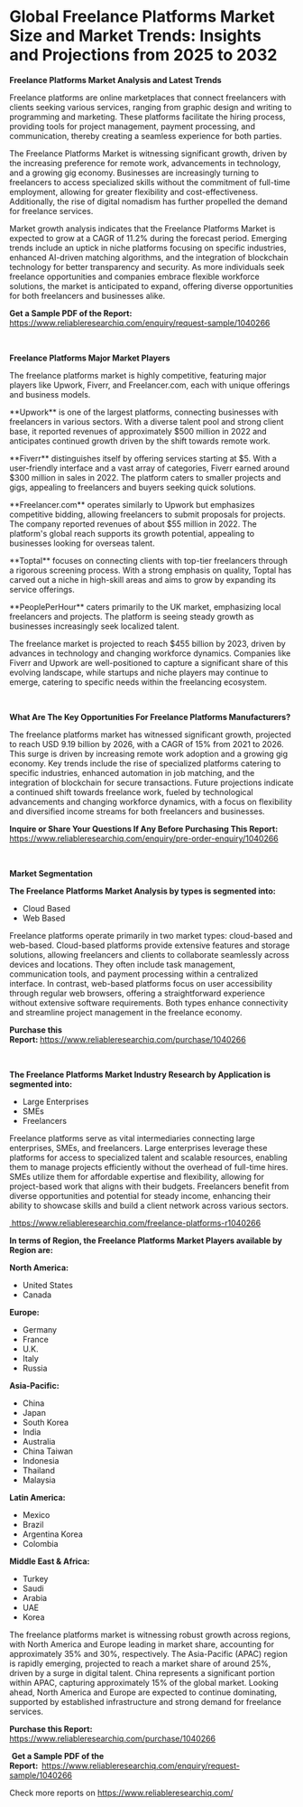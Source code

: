 <p><h1>Global Freelance Platforms Market Size and Market Trends: Insights and Projections from 2025 to 2032</h1></p><p><strong>Freelance Platforms Market Analysis and Latest Trends</strong></p>
<p><p>Freelance platforms are online marketplaces that connect freelancers with clients seeking various services, ranging from graphic design and writing to programming and marketing. These platforms facilitate the hiring process, providing tools for project management, payment processing, and communication, thereby creating a seamless experience for both parties.</p><p>The Freelance Platforms Market is witnessing significant growth, driven by the increasing preference for remote work, advancements in technology, and a growing gig economy. Businesses are increasingly turning to freelancers to access specialized skills without the commitment of full-time employment, allowing for greater flexibility and cost-effectiveness. Additionally, the rise of digital nomadism has further propelled the demand for freelance services.</p><p>Market growth analysis indicates that the Freelance Platforms Market is expected to grow at a CAGR of 11.2% during the forecast period. Emerging trends include an uptick in niche platforms focusing on specific industries, enhanced AI-driven matching algorithms, and the integration of blockchain technology for better transparency and security. As more individuals seek freelance opportunities and companies embrace flexible workforce solutions, the market is anticipated to expand, offering diverse opportunities for both freelancers and businesses alike.</p></p>
<p><strong>Get a Sample PDF of the Report:&nbsp;</strong> <a href="https://www.reliableresearchiq.com/enquiry/request-sample/1040266?utm_campaign=1144&utm_medium=2&utm_source=Github&utm_content=ia&utm_term=11032025&utm_id=freelance-platforms">https://www.reliableresearchiq.com/enquiry/request-sample/1040266</a></p>
<p>&nbsp;</p>
<p><strong>Freelance Platforms Major Market Players</strong></p>
<p><p>The freelance platforms market is highly competitive, featuring major players like Upwork, Fiverr, and Freelancer.com, each with unique offerings and business models. </p><p>**Upwork** is one of the largest platforms, connecting businesses with freelancers in various sectors. With a diverse talent pool and strong client base, it reported revenues of approximately $500 million in 2022 and anticipates continued growth driven by the shift towards remote work.</p><p>**Fiverr** distinguishes itself by offering services starting at $5. With a user-friendly interface and a vast array of categories, Fiverr earned around $300 million in sales in 2022. The platform caters to smaller projects and gigs, appealing to freelancers and buyers seeking quick solutions.</p><p>**Freelancer.com** operates similarly to Upwork but emphasizes competitive bidding, allowing freelancers to submit proposals for projects. The company reported revenues of about $55 million in 2022. The platform's global reach supports its growth potential, appealing to businesses looking for overseas talent.</p><p>**Toptal** focuses on connecting clients with top-tier freelancers through a rigorous screening process. With a strong emphasis on quality, Toptal has carved out a niche in high-skill areas and aims to grow by expanding its service offerings.</p><p>**PeoplePerHour** caters primarily to the UK market, emphasizing local freelancers and projects. The platform is seeing steady growth as businesses increasingly seek localized talent.</p><p>The freelance market is projected to reach $455 billion by 2023, driven by advances in technology and changing workforce dynamics. Companies like Fiverr and Upwork are well-positioned to capture a significant share of this evolving landscape, while startups and niche players may continue to emerge, catering to specific needs within the freelancing ecosystem.</p></p>
<p>&nbsp;</p>
<p><strong>What Are The Key Opportunities For Freelance Platforms Manufacturers?</strong></p>
<p><p>The freelance platforms market has witnessed significant growth, projected to reach USD 9.19 billion by 2026, with a CAGR of 15% from 2021 to 2026. This surge is driven by increasing remote work adoption and a growing gig economy. Key trends include the rise of specialized platforms catering to specific industries, enhanced automation in job matching, and the integration of blockchain for secure transactions. Future projections indicate a continued shift towards freelance work, fueled by technological advancements and changing workforce dynamics, with a focus on flexibility and diversified income streams for both freelancers and businesses.</p></p>
<p><strong>Inquire or Share Your Questions If Any Before Purchasing This Report:</strong> <a href="https://www.reliableresearchiq.com/enquiry/pre-order-enquiry/1040266?utm_campaign=1144&utm_medium=2&utm_source=Github&utm_content=ia&utm_term=11032025&utm_id=freelance-platforms">https://www.reliableresearchiq.com/enquiry/pre-order-enquiry/1040266</a></p>
<p>&nbsp;</p>
<p><strong>Market Segmentation</strong></p>
<p><strong>The Freelance Platforms Market Analysis by types is segmented into:</strong></p>
<p><ul><li>Cloud Based</li><li>Web Based</li></ul></p>
<p><p>Freelance platforms operate primarily in two market types: cloud-based and web-based. Cloud-based platforms provide extensive features and storage solutions, allowing freelancers and clients to collaborate seamlessly across devices and locations. They often include task management, communication tools, and payment processing within a centralized interface. In contrast, web-based platforms focus on user accessibility through regular web browsers, offering a straightforward experience without extensive software requirements. Both types enhance connectivity and streamline project management in the freelance economy.</p></p>
<p><strong>Purchase this Report:&nbsp;</strong><a href="https://www.reliableresearchiq.com/purchase/1040266?utm_campaign=1144&utm_medium=2&utm_source=Github&utm_content=ia&utm_term=11032025&utm_id=freelance-platforms">https://www.reliableresearchiq.com/purchase/1040266</a></p>
<p>&nbsp;</p>
<p><strong>The Freelance Platforms Market Industry Research by Application is segmented into:</strong></p>
<p><ul><li>Large Enterprises</li><li>SMEs</li><li>Freelancers</li></ul></p>
<p><p>Freelance platforms serve as vital intermediaries connecting large enterprises, SMEs, and freelancers. Large enterprises leverage these platforms for access to specialized talent and scalable resources, enabling them to manage projects efficiently without the overhead of full-time hires. SMEs utilize them for affordable expertise and flexibility, allowing for project-based work that aligns with their budgets. Freelancers benefit from diverse opportunities and potential for steady income, enhancing their ability to showcase skills and build a client network across various sectors.</p></p>
<p><a href="https://www.reliableresearchiq.com/freelance-platforms-r1040266?utm_campaign=1144&utm_medium=2&utm_source=Github&utm_content=ia&utm_term=11032025&utm_id=freelance-platforms">&nbsp;https://www.reliableresearchiq.com/freelance-platforms-r1040266</a></p>
<p><strong>In terms of Region, the Freelance Platforms Market Players available by Region are:</strong></p>
<p>
    <p> <strong> North America: </strong>
        <ul>
            <li>United States</li>
            <li>Canada</li>
        </ul>
        </p> 
    <p> <strong> Europe: </strong>
        <ul>
            <li>Germany</li>
            <li>France</li>
            <li>U.K.</li>
            <li>Italy</li>
            <li>Russia</li>
        </ul>
        </p> 
    <p> <strong> Asia-Pacific: </strong>
        <ul>
            <li>China</li>
            <li>Japan</li>
            <li>South Korea</li>
            <li>India</li>
            <li>Australia</li>
            <li>China Taiwan</li>
            <li>Indonesia</li>
            <li>Thailand</li>
            <li>Malaysia</li>
        </ul>
        </p> 
    <p> <strong> Latin America: </strong>
        <ul>
            <li>Mexico</li>
            <li>Brazil</li>
            <li>Argentina Korea</li>
            <li>Colombia</li>
        </ul>
        </p> 
    <p> <strong> Middle East & Africa: </strong>
        <ul>
            <li>Turkey</li>
            <li>Saudi</li>
            <li>Arabia</li>
            <li>UAE</li>
            <li>Korea</li>
        </ul>
    </p>
    </p>
<p><p>The freelance platforms market is witnessing robust growth across regions, with North America and Europe leading in market share, accounting for approximately 35% and 30%, respectively. The Asia-Pacific (APAC) region is rapidly emerging, projected to reach a market share of around 25%, driven by a surge in digital talent. China represents a significant portion within APAC, capturing approximately 15% of the global market. Looking ahead, North America and Europe are expected to continue dominating, supported by established infrastructure and strong demand for freelance services.</p></p>
<p><strong>Purchase this Report: </strong><a href="https://www.reliableresearchiq.com/purchase/1040266?utm_campaign=1144&utm_medium=2&utm_source=Github&utm_content=ia&utm_term=11032025&utm_id=freelance-platforms">https://www.reliableresearchiq.com/purchase/1040266</a></p>
<p>&nbsp;<strong>Get a Sample PDF of the Report:&nbsp;&nbsp;</strong><a href="https://www.reliableresearchiq.com/enquiry/request-sample/1040266?utm_campaign=1144&utm_medium=2&utm_source=Github&utm_content=ia&utm_term=11032025&utm_id=freelance-platforms">https://www.reliableresearchiq.com/enquiry/request-sample/1040266</a></p>
<p><strong></strong></p>
<p>Check more reports on <a href="https://www.reliableresearchiq.com/?utm_campaign=1144&utm_medium=2&utm_source=Github&utm_content=ia&utm_term=11032025&utm_id=freelance-platforms">https://www.reliableresearchiq.com/</a></p>